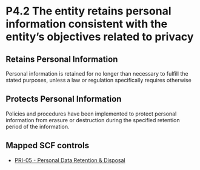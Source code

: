 # P4.2 The entity retains personal information consistent with the entity’s objectives related to privacy
## Retains Personal Information
Personal information is retained for no longer than necessary to fulfill the stated purposes, unless a law or regulation specifically requires otherwise
## Protects Personal Information
Policies and procedures have been implemented to protect personal information from erasure or destruction during the specified retention period of the information.
## Mapped SCF controls
- [PRI-05 - Personal Data Retention & Disposal](../scf/pri-05-personaldataretention&disposal.md)